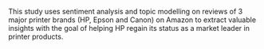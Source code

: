 This study uses sentiment analysis and topic modelling on reviews of 3 major printer brands (HP, Epson and Canon) on Amazon to extract valuable insights with the goal of helping HP regain its status as a market leader in printer products.